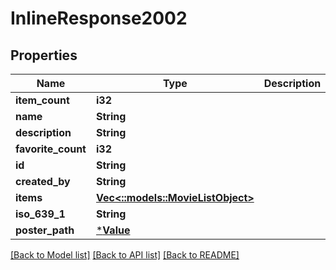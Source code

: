 # InlineResponse2002

## Properties

Name | Type | Description | Notes
------------ | ------------- | ------------- | -------------
**item_count** | **i32** |  | [optional] 
**name** | **String** |  | [optional] 
**description** | **String** |  | [optional] 
**favorite_count** | **i32** |  | [optional] 
**id** | **String** |  | [optional] 
**created_by** | **String** |  | [optional] 
**items** | [**Vec<::models::MovieListObject>**](movie-list-object.md) |  | [optional] 
**iso_639_1** | **String** |  | [optional] 
**poster_path** | [***Value**](.md) |  | [optional] 

[[Back to Model list]](../README.md#documentation-for-models) [[Back to API list]](../README.md#documentation-for-api-endpoints) [[Back to README]](../README.md)


